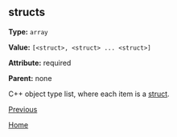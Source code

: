 ## structs ##

**Type:** `array`

**Value:** `[<struct>, <struct> ... <struct>]`

**Attribute:** required

**Parent:** none

C++ object type list, where each item is a [struct](struct.md).

[Previous](../schema.md)

[Home](../../../README.md)